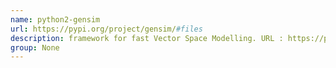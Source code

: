 ```yaml
---
name: python2-gensim
url: https://pypi.org/project/gensim/#files
description: framework for fast Vector Space Modelling. URL : https://pypi.org/project/gensim/#files Groups : None
group: None
---
```


